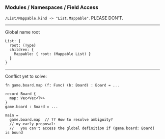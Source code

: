 ### Modules / Namespaces / Field Access

`/List/Mappable.kind -> "List.Mappable"`. PLEASE DON'T.

---

Global name root
```
List: {
  root: (Type) 
  children: {
    Mappable: { root: (Mappable List) }
  }
}
```

---

Conflict yet to solve:

```
fn game.board.map (f: Func) (b: Board) : Board = ... 
```

```
record Board {
  map: Vec<Vec<T>>
}
game.board : Board = ...
```

```
main =
  game.board.map  // ?? How to resolve ambiguity?
  // my early proposal:
  //   you can't access the global definition if (game.board: Board) is bound
```
